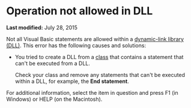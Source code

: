 
# Operation not allowed in DLL

 **Last modified:** July 28, 2015

Not all Visual Basic statements are allowed within a  [dynamic-link library (DLL)](b8bdf64f-5920-1ae9-16d0-b26d09524a30.md). This error has the following causes and solutions:




- You tried to create a DLL from a  [class](b8bdf64f-5920-1ae9-16d0-b26d09524a30.md) that contains a statement that can't be executed from a DLL.
    
    Check your class and remove any statements that can't be executed within a DLL, for example, the  **End statement**.
    

For additional information, select the item in question and press F1 (in Windows) or HELP (on the Macintosh).
